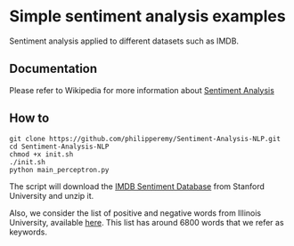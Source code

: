 # Simple sentiment analysis examples
Sentiment analysis applied to different datasets such as IMDB.

## Documentation
Please refer to Wikipedia for more information about [Sentiment Analysis](https://en.wikipedia.org/wiki/Sentiment_analysis)

## How to

```
git clone https://github.com/philipperemy/Sentiment-Analysis-NLP.git
cd Sentiment-Analysis-NLP
chmod +x init.sh
./init.sh
python main_perceptron.py
```

The script will download the [IMDB Sentiment Database](http://ai.stanford.edu/~amaas/data/sentiment/) from Stanford University and unzip it.

Also, we consider the list of positive and negative words from Illinois University, available [here](https://www.cs.uic.edu/~liub/FBS/sentiment-analysis.html#lexicon). This list has around 6800 words that we refer as keywords.
